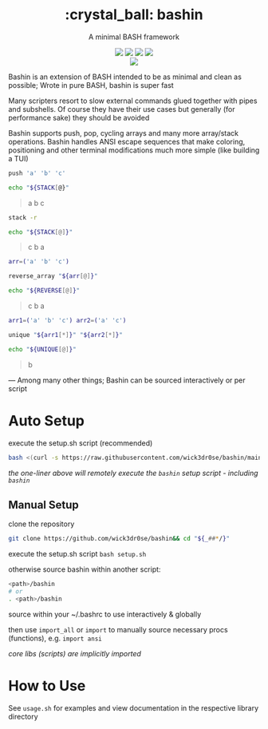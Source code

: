 <div align="center">
<h1>:crystal_ball: bashin</h1>
<p>A minimal BASH framework</p>

<img src="https://img.shields.io/badge/Shell_Script-121011?style=for-the-badge&logo=gnu-bash&logoColor=white"></img>
<img src="https://img.shields.io/badge/Made%20with-Bash-1f425f.svg"></img>
<img src=https://img.shields.io/badge/Maintained%3F-yes-green.svg></img>
<img src="https://badge-size.herokuapp.com/wick3dr0se/bashin/master/bashin.sh"></img>  
<a href="https://discord.gg/W4mQqNnfSq">
<img src="https://discordapp.com/api/guilds/913584348937207839/widget.png?style=shield"/></a>
</div>

Bashin is an extension of BASH intended to be as minimal and clean as possible; Wrote in pure BASH, bashin is super fast

Many scripters resort to slow external commands glued together with pipes and subshells. Of course they have their use cases but generally (for performance sake) they should be avoided

Bashin supports push, pop, cycling arrays and many more array/stack operations. Bashin handles ANSI escape sequences that make coloring, positioning and other terminal modifications much more simple (like building a TUI)

```bash
push 'a' 'b' 'c'

echo "${STACK[@}"
```

> a b c

```bash
stack -r

echo "${STACK[@]}"
```

> c b a

```bash
arr=('a' 'b' 'c')

reverse_array "${arr[@]}"

echo "${REVERSE[@]}"
```

> c b a

```bash
arr1=('a' 'b' 'c') arr2=('a' 'c')

unique "${arr1[*]}" "${arr2[*]}"

echo "${UNIQUE[@]}"
```

> b

— Among many other things; Bashin can be sourced interactively or per script

# Auto Setup
execute the setup.sh script (recommended)

```bash
bash <(curl -s https://raw.githubusercontent.com/wick3dr0se/bashin/main/setup.sh)
```

*the one-liner above will remotely execute the `bashin` setup script - including `bashin`*

## Manual Setup
clone the repository
```bash
git clone https://github.com/wick3dr0se/bashin&& cd "${_##*/}"
```

execute the setup.sh script `bash setup.sh`

otherwise source bashin within another script:
```bash
<path>/bashin
# or
. <path>/bashin
```

source within your ~/.bashrc to use interactively & globally

then use `import_all` or `import` to manually source necessary procs (functions), e.g. `import ansi`

*core libs (scripts) are implicitly imported*

# How to Use

See `usage.sh` for examples and view documentation in the respective library directory
